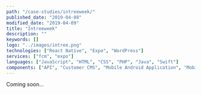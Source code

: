 ```yaml
---
path: "/case-studies/intreeweek/"
published_date: "2019-04-08"
modified_date: "2019-04-09"
title: "Intreeweek"
description: ""
keywords: []
logo: "../images/intree.png"
technologies: ["React Native", "Expo", "WordPress"]
services: ["fcm", "expo"]
languages: ["JavaScript", "HTML", "CSS", "PHP", "Java", "Swift"]
components: ["API", "Customer CMS", "Mobile Android Application", "Mobile iOS Application", "Progressive Web App", "Wordpress Plugin"]
---
```


Coming soon...
